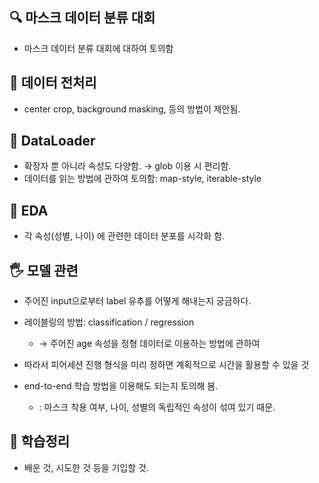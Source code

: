 ## 🔍 마스크 데이터 분류 대회

- 마스크 데이터 분류 대회에 대하여 토의함

## 📒 데이터 전처리

- center crop, background masking, 등의 방법이 제안됨.
 
## 📎 DataLoader

- 확장자 뿐 아니라 속성도 다양함. → glob 이용 시 편리함.
- 데이터를 읽는 방법에 관하여 토의함: map-style, iterable-style
 
## 📝 EDA

- 각 속성(성별, 나이) 에 관련한 데이터 분포를 시각화 함.

## 🖐 모델 관련

- 주어진 input으로부터 label 유추를 어떻게 해내는지 궁금하다.
- 레이블링의 방법: classification / regression

  - → 주어진 age 속성을 정형 데이터로 이용하는 방법에 관하여

- 따라서 피어세션 진행 형식을 미리 정하면 계획적으로 시간을 활용할 수 있을 것
- end-to-end 학습 방법을 이용해도 되는지 토의해 봄.

  - : 마스크 착용 여부, 나이, 성별의 독립적인 속성이 섞여 있기 때문.

## 🍋 학습정리

- 배운 것, 시도한 것 등을 기입할 것.
